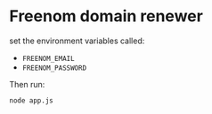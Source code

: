 # Freenom domain renewer

set the environment variables called:

* `FREENOM_EMAIL`
* `FREENOM_PASSWORD`

Then run:

`node app.js` 